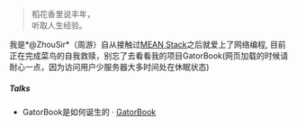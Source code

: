 > 稻花香里说丰年，  
> 听取人生经验。

我是*@ZhouSir*（周游）自从接触过[MEAN Stack](https://en.wikipedia.org/wiki/MEAN_(software_bundle))之后就爱上了网络编程, 目前正在完成菜鸟的自我救赎，别忘了去看看我的项目GatorBook(网页加载的时候请耐心一点，因为访问用户少服务器大多时间处在休眠状态)

##### Talks

- GatorBook是如何诞生的 · [GatorBook](http://gatorbook.herokuapp.com/)

<!-- [1]: //huangxuan.me/2015/07/09/js-module-7day/
[2]: //huangxuan.me/2015/12/28/css-sucks-2015/
[3]: //huangxuan.me/2016/06/05/pwa-in-my-pov/
[4]: //huangxuan.me/2016/10/20/pwa-qcon2016/
[5]: //huangxuan.me/2016/11/20/sw-101-gdgdf/
[6]: https://yanshuo.io/assets/player/?deck=58ac8598b123db0067292f92 "PWA Rehashing"
[7]: https://yanshuo.io/assets/player/?deck=593ad6fbfe88c2006a0a0d6d "The State of PWA"
[8]: https://yanshuo.io/assets/player/?deck=594d673d570c357d0698a950 "Building PWA"
[9]: //huangxuan.me/jsconfcn2017/ -->
